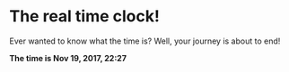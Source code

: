# The real time clock!

Ever wanted to know what the time is? Well, your journey is about to end!

**The time is Nov 19, 2017, 22:27**